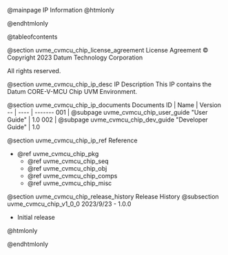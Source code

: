 @mainpage IP Information
@htmlonly
<div class="autonumbering">
@endhtmlonly


@tableofcontents


@section uvme_cvmcu_chip_license_agreement License Agreement
© Copyright 2023 Datum Technology Corporation

All rights reserved.


@section uvme_cvmcu_chip_ip_desc IP Description
This IP contains the Datum CORE-V-MCU Chip UVM Environment.



@section uvme_cvmcu_chip_ip_documents Documents
ID | Name | Version
-- | ---- | -------
001 | @subpage uvme_cvmcu_chip_user_guide "User Guide" | 1.0
002 | @subpage uvme_cvmcu_chip_dev_guide "Developer Guide" | 1.0


@section uvme_cvmcu_chip_ip_ref Reference
 * @ref uvme_cvmcu_chip_pkg
   * @ref uvme_cvmcu_chip_seq
   * @ref uvme_cvmcu_chip_obj
   * @ref uvme_cvmcu_chip_comps
   * @ref uvme_cvmcu_chip_misc


@section uvme_cvmcu_chip_release_history Release History
@subsection uvme_cvmcu_chip_v1_0_0 2023/9/23 - 1.0.0
- Initial release


@htmlonly
</div>
@endhtmlonly